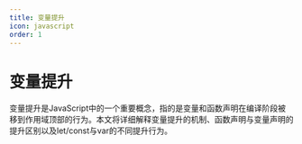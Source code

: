 ```yaml
---
title: 变量提升
icon: javascript
order: 1
---
```


# 变量提升

变量提升是JavaScript中的一个重要概念，指的是变量和函数声明在编译阶段被移到作用域顶部的行为。本文将详细解释变量提升的机制、函数声明与变量声明的提升区别以及let/const与var的不同提升行为。

